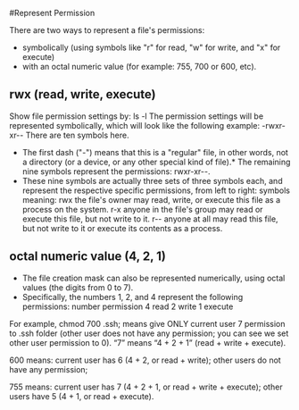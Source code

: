 #Represent Permission

There are two ways to represent a file's permissions:
* symbolically (using symbols like "r" for read, "w" for write, and "x" for execute) 
* with an octal numeric value (for example: 755, 700 or 600, etc).

## rwx (read, write, execute)
Show file permission settings by:
	ls -l 
The permission settings will be represented symbolically, which will look like the following example:
	-rwxr-xr-- 
There are ten symbols here. 
* The first dash ("-") means that this is a "regular" file, in other words, not a directory (or a device, or any other special kind of file).* The remaining nine symbols represent the permissions: rwxr-xr--. 
* These nine symbols are actually three sets of three symbols each, and represent the respective specific permissions, from left to right:
symbols	meaning:
	rwx	the file's owner may read, write, or execute this file as a process on the system.
	r-x	anyone in the file's group may read or execute this file, but not write to it.
	r--	anyone at all may read this file, but not write to it or execute its contents as a process.

## octal numeric value (4, 2, 1)
* The file creation mask can also be represented numerically, using octal values (the digits from 0 to 7). 
* Specifically, the numbers 1, 2, and 4 represent the following permissions:
	number	permission
	4	read
	2	write
	1	execute

For example, chmod 700 .ssh; means give ONLY current user 7 permission to .ssh folder (other user does not have any permission; you can see we set other user permission to 0). “7” means “4 + 2 + 1” (read + write + execute).

600 means: current user has 6 (4 + 2, or read + write); other users do not have any permission;

755 means: current user has 7 (4 + 2 + 1, or read + write + execute); other users have 5 (4 + 1, or read + execute).

